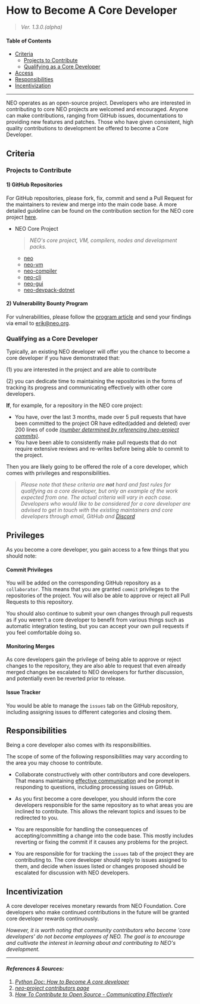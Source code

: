# How to Become A Core Developer

> *Ver. 1.3.0.(alpha)*

#### Table of Contents

  * [Criteria](#criteria)
      + [Projects to Contribute](#projects-to-contribute)
      + [Qualifying as a Core Developer](#qualifying-as-a-core-developer)
  * [Access](#access)
  * [Responsibilities](#responsibilities)
  * [Incentivization](#incentivization)


---

NEO operates as an open-source project. Developers who are interested in contributing to core NEO projects are welcomed and encouraged. Anyone can make contributions, ranging from GitHub issues, documentations to providing new features and patches. Those who have given consistent, high quality contributions to development be offered to become a Core Developer. 

## Criteria

### Projects to Contribute

#### 1) GitHub Repositories

For GitHub repositories, please fork, fix, commit and send a Pull Request for the maintainers to review and merge into the main code base. A more detailed guideline can be found on the contribution section for the NEO core project [here](https://github.com/neo-project/neo#how-to-contribute). 

- NEO Core Project

  > *NEO's core project, VM, compilers, nodes and development packs.*

  - [neo](https://github.com/neo-project/neo)
  - [neo-vm](https://github.com/neo-project/neo-vm)
  - [neo-compiler](https://github.com/neo-project/neo-compiler)
  - [neo-cli](https://github.com/neo-project/neo-cli)
  - [neo-gui](https://github.com/neo-project/neo-gui)
  - [neo-devpack-dotnet](https://github.com/neo-project/neo-devpack-dotnet)


#### 2) Vulnerability Bounty Program 

For vulnerabilities, please follow the [program article](https://neo.org/dev/bounty) and send your findings via email to [erik@neo.org](mailto:erik@neo.org). 

### Qualifying as a Core Developer

Typically, an existing NEO developer will offer you the chance to become a core developer if you have demonstrated that: 

(1) you are interested in the project and are able to contribute

(2) you can dedicate time to maintaining the repositories in the forms of tracking its progress and communicating effectively with other core developers. 

**If**, for example, for a repository in the NEO core project: 

- You have, over the last 3 months, made over 5 pull requests that have been committed to the project OR have edited(added and deleted) over 200 lines of code [*(number determined by referencing /neo-project commits)*](https://github.com/neo-project/neo/graphs/contributors).
- You have been able to consistently make pull requests that do not require extensive reviews and re-writes before being able to commit to the project. 

Then you are likely going to be offered the role of a core developer, which comes with privileges and responsibilities. 

> *Please note that these criteria are **not** hard and fast rules for qualifying as a core developer, but only an example of the work expected from one. The actual criteria will vary in each case. Developers who would like to be considered for a core developer are advised to get in touch with the existing maintainers and core developers through email, GitHub and [Discord](https://discord.io/neo)*



## Privileges

As you become a core developer, you gain access to a few things that you should note: 

#### Commit Privileges

You will be added on the corresponding GitHub repository as a `collaborator`. This means that you are granted `commit` privileges to the repositories of the project. You will also be able to approve or reject all Pull Requests to this repository. 

You should also continue to submit your own changes through pull requests as if you weren’t a core developer to benefit from various things such as automatic integration testing, but you can accept your own pull requests if you feel comfortable doing so. 

#### Monitoring Merges

As core developers gain the privilege of being able to approve or reject changes to the repository, they are also able to request that even already merged changes be escalated to NEO developers for further discussion, and potentially even be reverted prior to release.

#### Issue Tracker

You would be able to manage the `issues` tab on the GitHub repository, including assigning issues to different categories and closing them. 



## Responsibilities 

Being a core developer also comes with its responsibilities. 

The scope of some of the following responsibilities may vary according to the area you may choose to contribute. 

- Collaborate constructively with other contributors and core developers. That means maintaining [effective communication](https://opensource.guide/how-to-contribute/#communicating-effectively) and be prompt in responding to questions, including processing issues on GitHub. 
- As you first become a core developer, you should inform the core developers responsible for the same repository as to what areas you are inclined to contribute. This allows the relevant topics and issues to be redirected to you. 
- You are responsible for handling the consequences of accepting/committing a change into the code base. This mostly includes reverting or fixing the commit if it causes any problems for the project. 


- You are responsible for for tracking the `issues` tab of the project they are contributing to. The core developer should reply to issues assigned to them, and decide when issues listed or changes proposed should be escalated for discussion with NEO developers. 



## Incentivization

A core developer receives monetary rewards from NEO Foundation. Core developers who make continued contributions in the future will be granted core developer rewards continuously. 

*However, it is worth noting that community contributors who become 'core developers' do not become employees of NEO. The goal is to encourage and cultivate the interest in learning about and contributing to NEO's development.*



---

#### *References & Sources:* 

1. *[Python Doc: How to Become A core developer](https://devguide.python.org/coredev/)*
2. *[neo-project contributors page](https://github.com/neo-project/neo/graphs/contributors)*
3. *[How To Contribute to Open Source - Communicating Effectively](https://opensource.guide/how-to-contribute/#communicating-effectively)*
